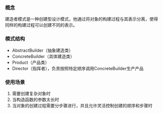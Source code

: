 ### 概念

建造者模式是一种创建型设计模式，他通过将对象的构建过程与其表示分离，使得同样的构建过程可以创建不同的表示。

### 模式结构

* AbstractBuilder（抽象建造类）
* ConcreteBuilder（具体建造类）
* Product（产品类）
* Director（指挥者），负责按照特定顺序调用ConcreteBuilder生产产品

### 使用场景

1. 需要创建复杂对象时
2. 当构造函数的参数太长时
3. 当对象的创建过程需要分步骤进行，并且允许灵活控制创建的顺序和步骤时
